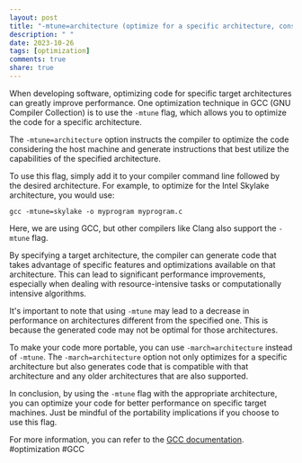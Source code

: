 ```yaml
---
layout: post
title: "-mtune=architecture (optimize for a specific architecture, considering the host machine)"
description: " "
date: 2023-10-26
tags: [optimization]
comments: true
share: true
---
```


When developing software, optimizing code for specific target architectures can greatly improve performance. One optimization technique in GCC (GNU Compiler Collection) is to use the `-mtune` flag, which allows you to optimize the code for a specific architecture.

The `-mtune=architecture` option instructs the compiler to optimize the code considering the host machine and generate instructions that best utilize the capabilities of the specified architecture.

To use this flag, simply add it to your compiler command line followed by the desired architecture. For example, to optimize for the Intel Skylake architecture, you would use:

```shell
gcc -mtune=skylake -o myprogram myprogram.c
```

Here, we are using GCC, but other compilers like Clang also support the `-mtune` flag.

By specifying a target architecture, the compiler can generate code that takes advantage of specific features and optimizations available on that architecture. This can lead to significant performance improvements, especially when dealing with resource-intensive tasks or computationally intensive algorithms.

It's important to note that using `-mtune` may lead to a decrease in performance on architectures different from the specified one. This is because the generated code may not be optimal for those architectures.

To make your code more portable, you can use `-march=architecture` instead of `-mtune`. The `-march=architecture` option not only optimizes for a specific architecture but also generates code that is compatible with that architecture and any older architectures that are also supported.

In conclusion, by using the `-mtune` flag with the appropriate architecture, you can optimize your code for better performance on specific target machines. Just be mindful of the portability implications if you choose to use this flag.

For more information, you can refer to the [GCC documentation](https://gcc.gnu.org/onlinedocs/gcc/x86-Options.html#x86-Options). #optimization #GCC